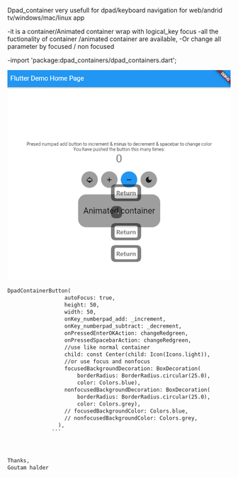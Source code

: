 Dpad_container very usefull for dpad/keyboard navigation for web/andrid tv/windows/mac/linux app

-it is a container/Animated container wrap with logical_key focus
-all the fuctionality of container /animated container are available, 
-Or change all parameter by focused / non focused

-import 'package:dpad_containers/dpad_containers.dart'; 

![](https://github.com/MrbeanN513/dpad_containers/blob/master/example/dpad_container.gif)

```
DpadContainerButton(
                  autoFocus: true,
                  height: 50,
                  width: 50,
                  onKey_numberpad_add: _increment,
                  onKey_numberpad_subtract: _decrement,
                  onPressedEnterOKAction: changeRedgreen,
                  onPressedSpacebarAction: changeRedgreen,
                  //use like normal container
                  child: const Center(child: Icon(Icons.light)),
                  //or use focus and nonfocus
                  focusedBackgroundDecoration: BoxDecoration(
                      borderRadius: BorderRadius.circular(25.0),
                      color: Colors.blue),
                  nonfocusedBackgroundDecoration: BoxDecoration(
                      borderRadius: BorderRadius.circular(25.0),
                      color: Colors.grey),
                  // focusedBackgroundColor: Colors.blue,
                  // nonfocusedBackgroundColor: Colors.grey,
                ),
              ```

                

Thanks, 
Goutam halder
